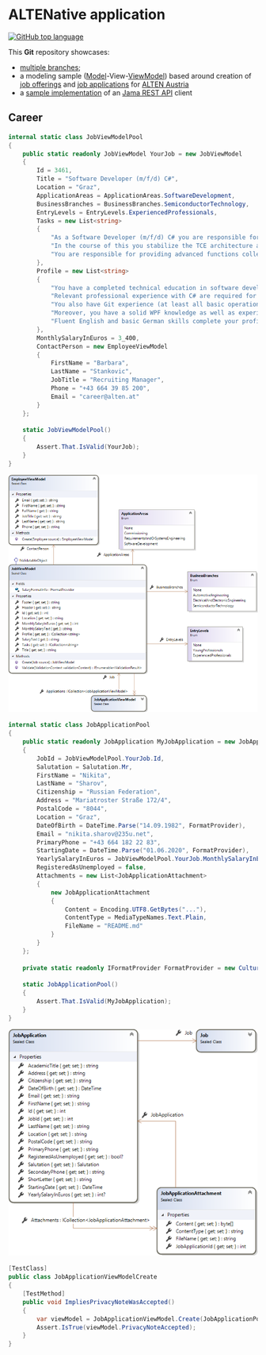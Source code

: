# ALTENative application

[![GitHub top language](https://img.shields.io/github/languages/top/nikita-sharov/alten?style=for-the-badge)](https://github.com/search?q=repo%3Anikita-sharov%2Falten+language%3AC%23&type=Code&ref=advsearch&l=C%23)

This **Git** repository showcases: 

- [multiple branches](https://github.com/nikita-sharov/alten/branches);
- a modeling sample ([Model](src/Alten.Career/Models)-View-[ViewModel](src/Alten.Career/ViewModels)) based around creation of [job offerings](https://www.alten.at/en/career/jobs.html) and [job applications](https://www.alten.at/en/speculative-application.html) for  [ALTEN Austria](https://www.alten.at/en)
- a [sample implementation](docs/jama.md) of an [Jama REST API](https://dev.jamasoftware.com/) client

## Career

```csharp
internal static class JobViewModelPool
{
    public static readonly JobViewModel YourJob = new JobViewModel
    {
        Id = 3461,
        Title = "Software Developer (m/f/d) C#",
        Location = "Graz",
        ApplicationAreas = ApplicationAreas.SoftwareDevelopment,
        BusinessBranches = BusinessBranches.SemiconductorTechnology,
        EntryLevels = EntryLevels.ExperiencedProfessionals,
        Tasks = new List<string>
        {
            "As a Software Developer (m/f/d) C# you are responsible for programming software using C# and .NET",
            "In the course of this you stabilize the TCE architecture and you provide the connection to JAMA",
            "You are responsible for providing advanced functions collecting within user surveys"
        },
        Profile = new List<string>
        {
            "You have a completed technical education in software development, computer science or equivalent",
            "Relevant professional experience with C# are required for this position",
            "You also have Git experience (at least all basic operations)",
            "Moreover, you have a solid WPF knowledge as well as experience with MVVM pattern",
            "Fluent English and basic German skills complete your profile"
        },
        MonthlySalaryInEuros = 3_400,
        ContactPerson = new EmployeeViewModel
        {
            FirstName = "Barbara",
            LastName = "Stankovic",
            JobTitle = "Recruiting Manager",
            Phone = "+43 664 39 85 200",
            Email = "career@alten.at"
        }
    };

    static JobViewModelPool()
    {
        Assert.That.IsValid(YourJob);
    }
}
```

![Job](docs/media/job-view-model.png)

```csharp
internal static class JobApplicationPool
{
    public static readonly JobApplication MyJobApplication = new JobApplication
    {
        JobId = JobViewModelPool.YourJob.Id,
        Salutation = Salutation.Mr,
        FirstName = "Nikita",
        LastName = "Sharov",
        Citizenship = "Russian Federation",
        Address = "Mariatroster Straße 172/4",
        PostalCode = "8044",
        Location = "Graz",
        DateOfBirth = DateTime.Parse("14.09.1982", FormatProvider),
        Email = "nikita.sharov@235u.net",
        PrimaryPhone = "+43 664 182 22 83",
        StartingDate = DateTime.Parse("01.06.2020", FormatProvider),
        YearlySalaryInEuros = JobViewModelPool.YourJob.MonthlySalaryInEuros * 14,
        RegisteredAsUnemployed = false,
        Attachments = new List<JobApplicationAttachment>
        {
            new JobApplicationAttachment
            {
                Content = Encoding.UTF8.GetBytes("..."),
                ContentType = MediaTypeNames.Text.Plain,
                FileName = "README.md"
            }
        }
    };

    private static readonly IFormatProvider FormatProvider = new CultureInfo("de");

    static JobApplicationPool()
    {
        Assert.That.IsValid(MyJobApplication);
    }
}
```

![JobApplication](docs/media/job-application.png)

```csharp
[TestClass]
public class JobApplicationViewModelCreate
{
    [TestMethod]
    public void ImpliesPrivacyNoteWasAccepted()
    {
        var viewModel = JobApplicationViewModel.Create(JobApplicationPool.MyJobApplication);
        Assert.IsTrue(viewModel.PrivacyNoteAccepted);
    }
}
```
